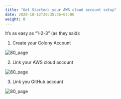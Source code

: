 ```yaml
---
title: "Get Started: your AWS cloud account setup"
date: 2020-10-12T20:35:36+03:00
weight: 8
---
```


It’s as easy as “1-2-3” (as they said):

1. Create your Colony Account

![80_page](/images/intro/colony_logo.png)

2. Link your AWS cloud account

![80_page](/images/intro/aws_logo.png)

3. Link you GitHub account

![80_page](/images/intro/Octocat.png)